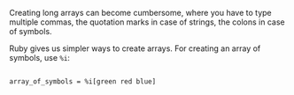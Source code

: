 Creating long arrays can become
cumbersome, where you have to type
multiple commas, the quotation marks in case of
strings, the colons in case of symbols.

Ruby gives us simpler ways to create
arrays. For creating an array of
symbols, use `%i`:

<codeblock language="ruby" type="lesson">
<code>
array_of_symbols = %i[green red blue]
</code>
</codeblock>